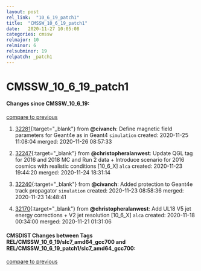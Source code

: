 ```yaml
---
layout: post
rel_link:  "10_6_19_patch1"
title:  "CMSSW_10_6_19_patch1"
date:   2020-11-27 10:05:08
categories: cmssw
relmajor: 10
relminor: 6
relsubminor: 19
relpatch: _patch1
---
```


# CMSSW_10_6_19_patch1
#### Changes since CMSSW_10_6_19:
[compare to previous](https://github.com/cms-sw/cmssw/compare/CMSSW_10_6_19...CMSSW_10_6_19_patch1)



1. [32281](http://github.com/cms-sw/cmssw/pull/32281){:target="_blank"}  from **@civanch**: Define magnetic field parameters for Geant4e as in Geant4 `simulation`  created: 2020-11-25 11:08:04 merged: 2020-11-26 08:57:33



2. [32247](http://github.com/cms-sw/cmssw/pull/32247){:target="_blank"}  from **@christopheralanwest**: Update QGL tag for 2016 and 2018 MC and Run 2 data + Introduce scenario for 2016 cosmics with realistic conditions [10_6_X] `alca`  created: 2020-11-23 19:44:20 merged: 2020-11-24 18:31:14



3. [32240](http://github.com/cms-sw/cmssw/pull/32240){:target="_blank"}  from **@civanch**: Added protection to Geant4e track propagator `simulation`  created: 2020-11-23 08:58:36 merged: 2020-11-23 14:48:41



4. [32170](http://github.com/cms-sw/cmssw/pull/32170){:target="_blank"}  from **@christopheralanwest**: Add UL18 V5 jet energy corrections + V2 jet resolution [10_6_X] `alca`  created: 2020-11-18 00:34:00 merged: 2020-11-21 01:31:06



#### CMSDIST Changes between Tags REL/CMSSW_10_6_19/slc7_amd64_gcc700 and REL/CMSSW_10_6_19_patch1/slc7_amd64_gcc700:
[compare to previous](https://github.com/cms-sw/cmsdist/compare/REL/CMSSW_10_6_19/slc7_amd64_gcc700...REL/CMSSW_10_6_19_patch1/slc7_amd64_gcc700)


